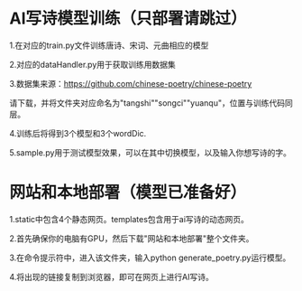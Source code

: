 # AI写诗模型训练（只部署请跳过）
1.在对应的train.py文件训练唐诗、宋词、元曲相应的模型  

2.对应的dataHandler.py用于获取训练用数据集  

3.数据集来源：https://github.com/chinese-poetry/chinese-poetry  

请下载，并将文件夹对应命名为"tangshi""songci""yuanqu"，位置与训练代码同层。  

4.训练后将得到3个模型和3个wordDic.  

5.sample.py用于测试模型效果，可以在其中切换模型，以及输入你想写诗的字。

# 网站和本地部署（模型已准备好）
1.static中包含4个静态网页。templates包含用于ai写诗的动态网页。  

2.首先确保你的电脑有GPU，然后下载"网站和本地部署"整个文件夹。  

3.在命令提示符中，进入该文件夹，输入python generate_poetry.py运行模型。  

4.将出现的链接复制到浏览器，即可在网页上进行AI写诗。
